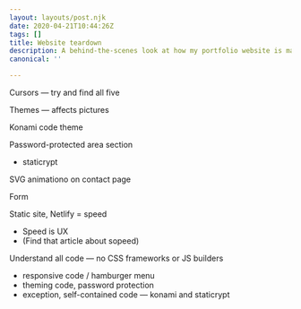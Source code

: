 ```yaml
---
layout: layouts/post.njk
date: 2020-04-21T10:44:26Z
tags: []
title: Website teardown
description: A behind-the-scenes look at how my portfolio website is made
canonical: ''

---
```

Cursors — try and find all five

Themes — affects pictures

Konami code theme

Password-protected area section

* staticrypt

SVG animationo on contact page

Form

Static site, Netlify = speed

* Speed is UX
* (Find that article about sopeed)

Understand all code — no CSS frameworks or JS builders

* responsive code / hamburger menu
* theming code, password protection
* exception, self-contained code — konami and staticrypt